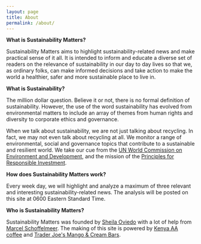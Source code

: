 ```yaml
---
layout: page
title: About
permalink: /about/
---
```

**What is Sustainability Matters?**

Sustainability Matters aims to highlight sustainability-related news and make practical sense of it all. It is intended to inform and educate a diverse set of readers on the relevance of sustainability in our day to day lives so that we, as ordinary folks, can make informed decisions and take action to make the world a healthier, safer and more sustainable place to live in.

**What is Sustainability?**

The million dollar question. Believe it or not, there is no formal definition of sustainability. However, the use of the word sustainability has evolved from environmental matters to include an array of themes from human rights and diversity to corporate ethics and governance.

When we talk about sustainability, we are not just talking about recycling. In fact, we may not even talk about recycling at all. We monitor a range of environmental, social and governance topics that contribute to a sustainable and resilient world. We take our cue from the [UN World Commission on Environment and Development](http://www.un-documents.net/our-common-future.pdf), and the mission of the [Principles for Responsible Investment](https://www.unpri.org/about).

**How does Sustainability Matters work?**

Every week day, we will highlight and analyze a maximum of three relevant and interesting sustainability-related news. The analysis will be posted on this site at 0600 Eastern Standard Time. 

**Who is Sustainability Matters?**

Sustainability Matters was founded by [Sheila Oviedo](https://www.linkedin.com/in/sheilaoviedo) with a lot of help from [Marcel Schoffelmeer](https://www.linkedin.com/in/marcel-schoffelmeer-3520a63/). The making of this site is powered by [Kenya AA coffee](https://www.pinterest.com/pin/634022453762392056/) and [Trader Joe's Mango & Cream Bars](https://www.pinterest.com/pin/411938697146385225/).  
